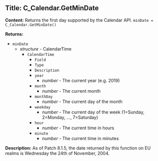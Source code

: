 ## Title: C_Calendar.GetMinDate

**Content:**
Returns the first day supported by the Calendar API.
`minDate = C_Calendar.GetMinDate()`

**Returns:**
- `minDate`
  - *structure* - CalendarTime
    - `CalendarTime`
      - `Field`
      - `Type`
      - `Description`
      - `year`
        - *number* - The current year (e.g. 2019)
      - `month`
        - *number* - The current month
      - `monthDay`
        - *number* - The current day of the month
      - `weekday`
        - *number* - The current day of the week (1=Sunday, 2=Monday, ..., 7=Saturday)
      - `hour`
        - *number* - The current time in hours
      - `minute`
        - *number* - The current time in minutes

**Description:**
As of Patch 8.1.5, the date returned by this function on EU realms is Wednesday the 24th of November, 2004.